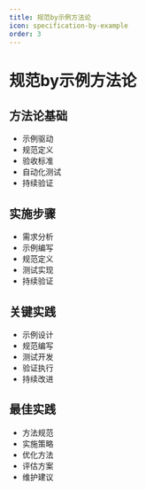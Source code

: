 ```yaml
---
title: 规范by示例方法论
icon: specification-by-example
order: 3
---
```


# 规范by示例方法论

## 方法论基础
- 示例驱动
- 规范定义
- 验收标准
- 自动化测试
- 持续验证

## 实施步骤
- 需求分析
- 示例编写
- 规范定义
- 测试实现
- 持续验证

## 关键实践
- 示例设计
- 规范编写
- 测试开发
- 验证执行
- 持续改进

## 最佳实践
- 方法规范
- 实施策略
- 优化方法
- 评估方案
- 维护建议
